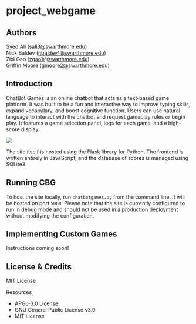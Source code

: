 # project_webgame

## Authors
Syed Ali (sali3@swarthmore.edu)  
Nick Baldev (nbaldev1@swarthmore.edu)  
Zixi Gao (zgao1@swarthmore.edu)  
Griffin Moore (gmoore2@swarthmore.edu)

## Introduction

ChatBot Games is an online chatbot that acts as a text-based game platform. It was built to be a fun and interactive way to improve typing skills, expand vocabulary, and boost cognitive function. Users can use natural language to interact with the chatbot and request gameplay rules or begin play. It features a game selection panel, logs for each game, and a high-score display.

![](images/CBG_home.png)

The site itself is hosted using the Flask library for Python. The frontend is written entirely in JavaScript, and the database of scores is managed using SQLite3. 

## Running CBG

To host the site locally, run ```chatbotgames.py``` from the command line. It will be hosted on port ```5000```. Please note that the site is currently configured to run in debug mode and should not be used in a production deployment without modifying the configuration.



## Implementing Custom Games

Instructions coming soon!

## License & Credits

MIT License

Resources
- APGL-3.0 License
- GNU General Public License v3.0
- MIT License
